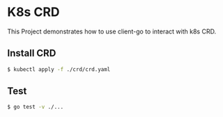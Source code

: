 # K8s CRD
This Project demonstrates how to use client-go to interact with k8s CRD.

## Install CRD
```bash
$ kubectl apply -f ./crd/crd.yaml
```

## Test
```bash
$ go test -v ./...
```
